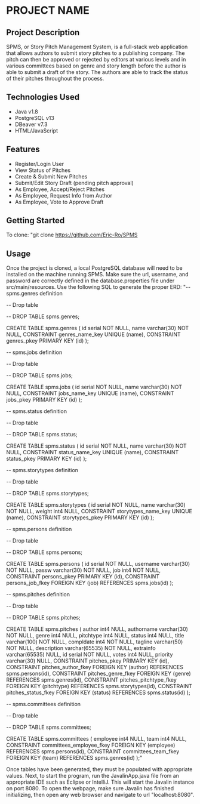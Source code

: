 # PROJECT NAME

## Project Description

SPMS, or Story Pitch Management System, is a full-stack web application that allows authors to submit story pitches to a publishing company. 
The pitch can then be approved or rejected by editors at various levels and in various committees based on genre and story length before the 
author is able to submit a draft of the story. The authors are able to track the status of their pitches throughout the process.

## Technologies Used

* Java v1.8
* PostgreSQL v13
* DBeaver v7.3
* HTML/JavaScript

## Features

* Register/Login User
* View Status of Pitches
* Create & Submit New Pitches
* Submit/Edit Story Draft (pending pitch approval)
* As Employee, Accept/Reject Pitches
* As Employee, Request Info from Author
* As Employee, Vote to Approve Draft

## Getting Started
   
To clone: "git clone https://github.com/Eric-Ro/SPMS

## Usage

Once the project is cloned, a local PostgreSQL database will need to be installed on the machine running SPMS. 
Make sure the url, username, and password are correctly defined in the database.properties file under src/main/resources.
Use the following SQL to generate the proper ERD:
"-- spms.genres definition

-- Drop table

-- DROP TABLE spms.genres;

CREATE TABLE spms.genres (
	id serial NOT NULL,
	name varchar(30) NOT NULL,
	CONSTRAINT genres_name_key UNIQUE (name),
	CONSTRAINT genres_pkey PRIMARY KEY (id)
);


-- spms.jobs definition

-- Drop table

-- DROP TABLE spms.jobs;

CREATE TABLE spms.jobs (
	id serial NOT NULL,
	name varchar(30) NOT NULL,
	CONSTRAINT jobs_name_key UNIQUE (name),
	CONSTRAINT jobs_pkey PRIMARY KEY (id)
);


-- spms.status definition

-- Drop table

-- DROP TABLE spms.status;

CREATE TABLE spms.status (
	id serial NOT NULL,
	name varchar(30) NOT NULL,
	CONSTRAINT status_name_key UNIQUE (name),
	CONSTRAINT status_pkey PRIMARY KEY (id)
);


-- spms.storytypes definition

-- Drop table

-- DROP TABLE spms.storytypes;

CREATE TABLE spms.storytypes (
	id serial NOT NULL,
	name varchar(30) NOT NULL,
	weight int4 NULL,
	CONSTRAINT storytypes_name_key UNIQUE (name),
	CONSTRAINT storytypes_pkey PRIMARY KEY (id)
);


-- spms.persons definition

-- Drop table

-- DROP TABLE spms.persons;

CREATE TABLE spms.persons (
	id serial NOT NULL,
	username varchar(30) NOT NULL,
	passw varchar(30) NOT NULL,
	job int4 NOT NULL,
	CONSTRAINT persons_pkey PRIMARY KEY (id),
	CONSTRAINT persons_job_fkey FOREIGN KEY (job) REFERENCES spms.jobs(id)
);


-- spms.pitches definition

-- Drop table

-- DROP TABLE spms.pitches;

CREATE TABLE spms.pitches (
	author int4 NULL,
	authorname varchar(30) NOT NULL,
	genre int4 NULL,
	pitchtype int4 NULL,
	status int4 NULL,
	title varchar(100) NOT NULL,
	compldate int4 NOT NULL,
	tagline varchar(50) NOT NULL,
	description varchar(65535) NOT NULL,
	extrainfo varchar(65535) NULL,
	id serial NOT NULL,
	votes int4 NULL,
	priority varchar(30) NULL,
	CONSTRAINT pitches_pkey PRIMARY KEY (id),
	CONSTRAINT pitches_author_fkey FOREIGN KEY (author) REFERENCES spms.persons(id),
	CONSTRAINT pitches_genre_fkey FOREIGN KEY (genre) REFERENCES spms.genres(id),
	CONSTRAINT pitches_pitchtype_fkey FOREIGN KEY (pitchtype) REFERENCES spms.storytypes(id),
	CONSTRAINT pitches_status_fkey FOREIGN KEY (status) REFERENCES spms.status(id)
);


-- spms.committees definition

-- Drop table

-- DROP TABLE spms.committees;

CREATE TABLE spms.committees (
	employee int4 NULL,
	team int4 NULL,
	CONSTRAINT committees_employee_fkey FOREIGN KEY (employee) REFERENCES spms.persons(id),
	CONSTRAINT committees_team_fkey FOREIGN KEY (team) REFERENCES spms.genres(id)
);"

Once tables have been generated, they must be populated with appropriate values. 
Next, to start the program, run the JavalinApp.java file from an appropriate IDE such as Eclipse or IntelliJ. This will start the Javalin instance on port 8080.
To open the webpage, make sure Javalin has finished initializing, then open any web browser and navigate to url "localhost:8080".
